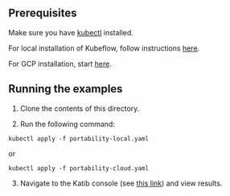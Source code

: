 ## Prerequisites

Make sure you have [kubectl](https://kubernetes.io/docs/tasks/tools/install-kubectl/) installed.

For local installation of Kubeflow, follow instructions [here](https://www.kubeflow.org/docs/started/workstation/).

For GCP installation, start [here](https://www.kubeflow.org/docs/gke/deploy/).

## Running the examples

1. Clone the contents of this directory.

2. Run the following command:
```
kubectl apply -f portability-local.yaml
```
or
```
kubectl apply -f portability-cloud.yaml
```

3. Navigate to the Katib console (see [this link](https://www.kubeflow.org/docs/components/hyperparameter-tuning/experiment/#running-the-experiment-from-the-katib-ui)) and view results.

